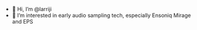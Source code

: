 - 👋 Hi, I’m @larriji
- 👀 I’m interested in early audio sampling tech, especially Ensoniq Mirage and EPS

<!---
larriji/larriji is a ✨ special ✨ repository because its `README.md` (this file) appears on your GitHub profile.
You can click the Preview link to take a look at your changes.
--->
